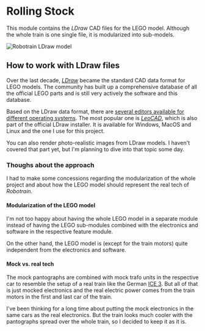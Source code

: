 # Rolling Stock

This module contains the _LDraw_ CAD files for the LEGO model. Although the whole train is one single file, it is modularized into sub-models.

![Robotrain LDraw model](media/robotrain.png)


## How to work with LDraw files

Over the last decade, [_LDraw_](https://www.ldraw.org/) became the standard CAD data format for LEGO models. The community has built up a comprehensive database of all the official LEGO parts and is still very actively the software and this database.

Based on the LDraw data format, there are [several editors available for different operating systems](https://www.ldraw.org/downloads-2/third-party-software.html). The most popular one is [_LeoCAD_](https://www.leocad.org/), which is also part of the official LDraw installer. It is available for Windows, MacOS and Linux and the one I use for this project.

You can also render photo-realistic images from LDraw models. I haven't covered that part yet, but I'm planning to dive into that topic some day.


### Thoughs about the approach

I had to make some concessions regarding the modularization of the whole project and about how the LEGO model should represent the real tech of _Robotrain_.

#### Modularization of the LEGO model

I'm not too happy about having the whole LEGO model in a separate module instead of having the LEGO sub-modules combined with the electronics and software in the respective feature module.

On the other hand, the LEGO model is (except for the train motors) quite independent from the electronics and software.

#### Mock vs. real tech

The mock pantographs are combined with mock trafo units in the respective car to resemble the setup of a real train like the German [ICE 3](https://en.wikipedia.org/wiki/ICE_3). But all of that is just mocked electronics and the real electric power comes from the train motors in the first and last car of the train.

I've been thinking for a long time about putting the mock electronics in the same cars as the real electronics. But the train looks much cooler with the pantographs spread over the whole train, so I decided to keep it as it is.
